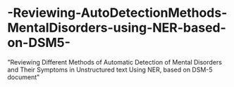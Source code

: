 # -Reviewing-AutoDetectionMethods-MentalDisorders-using-NER-based-on-DSM5-
"Reviewing Different Methods of Automatic Detection of Mental Disorders and Their Symptoms in Unstructured text Using NER, based on DSM-5 document"
